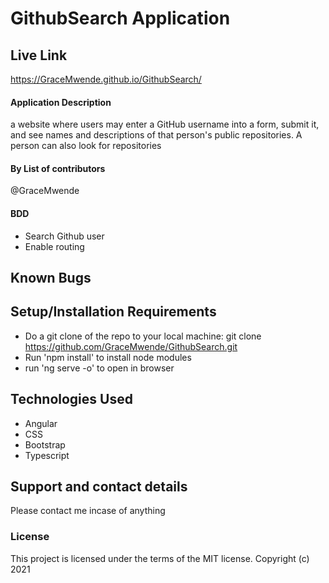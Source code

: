 # GithubSearch Application

## Live Link

https://GraceMwende.github.io/GithubSearch/

#### Application Description

a website where users may enter a GitHub username into a form, submit it, and see names and descriptions of that person's public repositories. A person can also look for repositories

#### By **List of contributors**

@GraceMwende

#### BDD

- Search Github user
- Enable routing

## Known Bugs



## Setup/Installation Requirements

- Do a git clone of the repo to your local machine:
  git clone https://github.com/GraceMwende/GithubSearch.git
- Run 'npm install' to install node modules
- run 'ng serve -o' to open in browser

## Technologies Used

- Angular
- CSS
- Bootstrap
- Typescript

## Support and contact details

Please contact me incase of anything

### License

This project is licensed under the terms of the MIT license.
Copyright (c) 2021
